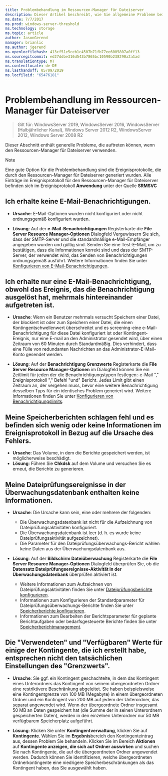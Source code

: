 ```yaml
---
title: Problembehandlung im Ressourcen-Manager für Dateiserver
description: Dieser Artikel beschreibt, wie Sie allgemeine Probleme bei der Verwendung des Ressourcen-Managers für Dateiserver beheben
ms.date: 7/7/2017
ms.prod: windows-server-threshold
ms.technology: storage
ms.topic: article
author: JasonGerend
manager: brianlic
ms.author: jgerend
ms.openlocfilehash: 413cf51e5ceb1c4507b71fb77ee6005807a0ff13
ms.sourcegitcommit: ed27ddbe316d543b7865bc10590b238290a2a1ad
ms.translationtype: MT
ms.contentlocale: de-DE
ms.lasthandoff: 05/09/2019
ms.locfileid: "65476181"
---
```

# <a name="troubleshooting-file-server-resource-manager"></a>Problembehandlung im Ressourcen-Manager für Dateiserver

> Gilt für: WindowsServer 2019, WindowsServer 2016, WindowsServer (Halbjährlicher Kanal), Windows Server 2012 R2, WindowsServer 2012, Windows Server 2008 R2

Dieser Abschnitt enthält generelle Probleme, die auftreten können, wenn den Ressourcen-Manager für Dateiserver verwenden.

> [!Note]
> Eine gute Option für die Problembehandlung sind die Ereignisprotokolle, die durch den Ressourcen-Manager für Dateiserver generiert wurden. Alle Einträge im Ereignisprotokoll für den Ressourcen-Manager für Dateiserver befinden sich im Ereignisprotokoll **Anwendung** unter der Quelle **SRMSVC**

## <a name="i-am-not-receiving-e-mail-notifications"></a>Ich erhalte keine E-Mail-Benachrichtigungen.

-   **Ursache**: E-Mail-Optionen wurden nicht konfiguriert oder nicht ordnungsgemäß konfiguriert wurden.

-   **Lösung**: Auf der **e-Mail-Benachrichtigungen** Registerkarte die **File Server Resource Manager-Optionen** Dialogfeld Vergewissern Sie sich, dass der SMTP-Server und die standardmäßige e-Mail-Empfänger angegeben wurden und gültig sind. Senden Sie eine Test-E-Mail, um zu bestätigen, dass die Informationen korrekt sind und dass der SMTP-Server, der verwendet wird, das Senden von Benachrichtigungen ordnungsgemäß ausführt. Weitere Informationen finden Sie unter [Konfigurieren von E-Mail-Benachrichtigungen](configure-email-notifications.md).


## <a name="i-am-only-receiving-one-e-mail-notification-even-though-the-event-that-triggered-that-notification-happened-several-times-in-a-row"></a>Ich erhalte nur eine E-Mail-Benachrichtigung, obwohl das Ereignis, das die Benachrichtigung ausgelöst hat, mehrmals hintereinander aufgetreten ist.

-   **Ursache**: Wenn ein Benutzer mehrmals versucht Speichern einer Datei, der blockiert ist oder zum Speichern einer Datei, die einen Kontingentschwellenwert überschreitet und es screening-eine e-Mail-Benachrichtigung für diese Datei konfiguriert ist oder Kontingent-Ereignis, nur eine E-mail an den Administrator gesendet wird, über einen Zeitraum von 60 Minuten durch  Standardmäßig. Dies verhindert, dass eine Fülle von redundanten Nachrichten an das Administrator-E-Mail-Konto gesendet werden.

-   **Lösung**: Auf der **Benachrichtigung Grenzwerte** Registerkarte die **File Server Resource Manager-Optionen** im Dialogfeld können Sie ein Zeitlimit für jeden der die Benachrichtigungstypen festlegen:-e-Mail "," Ereignisprotokoll "," Befehl "und" Bericht. Jedes Limit gibt einen Zeitraum an, der vergehen muss, bevor eine weitere Benachrichtigung desselben Typs für ein identisches Problem generiert wird. Weitere Informationen finden Sie unter [Konfigurieren von Benachrichtigungslimits](configure-notification-limits.md).


## <a name="my-storage-reports-keep-failing-and-little-or-no-information-is-available-in-the-event-log-regarding-the-source-of-the-failure"></a>Meine Speicherberichten schlagen fehl und es befinden sich wenig oder keine Informationen im Ereignisprotokoll in Bezug auf die Ursache des Fehlers.

-   **Ursache**: Das Volume, in dem die Berichte gespeichert werden, ist möglicherweise beschädigt.
-   **Lösung**: Führen Sie **Chkdsk** auf dem Volume und versuchen Sie es erneut, die Berichte zu generieren.

## <a name="my-file-screening-audit-reports-do-not-contain-any-information"></a>Meine Dateiprüfungsereignisse in der Überwachungsdatenbank enthalten keine Informationen.

-   **Ursache**: Die Ursache kann sein, eine oder mehrere der folgenden:
    -   Die Überwachungsdatenbank ist nicht für die Aufzeichnung von Dateiprüfungsaktivitäten konfiguriert.
    -   Die Überwachungsdatenbank ist leer (d. h. es wurde keine Dateiprüfungsaktivität aufgezeichnet).
    -   Die Parameter für den Dateiprüfungsüberwachungs-Bericht wählen keine Daten aus der Überwachungsdatenbank aus.
    
-   **Lösung**: Auf der **Bildschirm Dateiüberwachung** Registerkarte die **File Server Resource Manager-Optionen** Dialogfeld überprüfen Sie, ob die **Datensatz Dateiprüfungsereignisse-Aktivität in der Überwachungsdatenbank** überprüfen aktiviert ist.
    -   Weitere Informationen zum Aufzeichnen von Dateiprüfungsaktivitäten finden Sie unter [Dateiprüfungsberichte konfigurieren](configure-file-screen-audit.md).
    -   Informationen zum Konfigurieren der Standardparameter für Dateiprüfungsüberwachungs-Berichte finden Sie unter [Speicherberichte konfigurieren](configure-storage-reports.md).
    -   Informationen zum Bearbeiten der Berichtsparameter für geplante Berichtaufgaben oder bedarfsgesteuerte Berichte finden Sie unter [Speicherberichtmanagement](storage-reports-management.md).

## <a name="the-used-and-available-values-for-some-of-the-quotas-i-have-created-do-not-correspond-to-the-actual-limit-setting"></a>Die "Verwendeten" und "Verfügbaren" Werte für einige der Kontingente, die ich erstellt habe, entsprechen nicht den tatsächlichen Einstellungen des "Grenzwerts".

-   **Ursache**: Sie ggf. ein Kontingent geschachtelte, in dem das Kontingent eines Unterordners das Kontingent von seinem übergeordneten Ordner eine restriktivere Beschränkung abgeleitet. Sie haben beispielsweise eine Kontingentgrenze von 100 MB (Megabyte) in einem übergeordneten Ordner und ein Kontingent von 200 MB auf jedem der Unterordner, das separat angewendet wird. Wenn der übergeordnete Ordner insgesamt 50 MB an Daten gespeichert hat (die Summe der in seinen Unterordnern gespeicherten Daten), werden in den einzelnen Unterordner nur 50 MB verfügbarem Speicherplatz aufgeführt.

-   **Lösung**: Klicken Sie unter **Kontingentverwaltung**, klicken Sie auf **Kontingente**. Wählen Sie im **Ergebnis**bereich den Kontingenteintrag aus, dessen Problem Sie behandeln. Klicken Sie im Bereich **Aktionen** auf **Kontingente anzeigen, die sich auf Ordner auswirken** und suchen Sie nach Kontingente, die auf die übergeordneten Ordner angewendet werden. Dadurch können Sie identifizieren, welche übergeordneten Ordnerkontingente eine niedrigere Speicherbeschränkungen als das Kontingent haben, das Sie ausgewählt haben.

